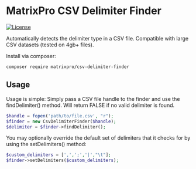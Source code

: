 MatrixPro CSV Delimiter Finder
================================
[![License](http://img.shields.io/badge/license-MIT-brightgreen.svg?style=flat-square)](https://tldrlegal.com/license/mit-license)

Automatically detects the delimiter type in a CSV file. Compatible with large CSV datasets (tested on 4gb+ files).

Install via composer:

```
composer require matrixpro/csv-delimiter-finder
```

Usage
-----
Usage is simple: Simply pass a CSV file handle to the finder and use the findDelimiter() method. Will return FALSE if no valid delimiter is found.

```php
$handle = fopen('path/to/file.csv', "r");
$finder = new CsvDelimiterFinder($handle);
$delimiter = $finder->findDelimiter();
```

You may optionally override the default set of delimiters that it checks for by using the setDelimiters() method:

```php
$custom_delimiters = [',',';','|',"\t"];
$finder->setDelimiters($custom_delimiters);
```